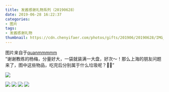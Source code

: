 ```yaml
---
title: 发酱感谢礼物系列（20190628）
date: 2019-06-28 16:22:37
categories:
- 图片
tags:
- 发酱感谢礼物
thumbnail: https://cdn.chenyifaer.com/photos/gifts/201906/20190628/IMG_6272.JPG
---
```


图片来自于<a href="https://weibo.com/p/1005051720171447" target="_blank">quanmmmmm</a><br/>“谢谢教练的杨梅，分量好大，一袋就装满一大盘，好次～！那么上海的朋友问题来了，图中这些物品，吃完后分别属于什么垃圾呢？🤔🤔” 

![](https://cdn.chenyifaer.com/photos/gifts/201906/20190628/IMG_6272.JPG)

<!--more-->

![](https://cdn.chenyifaer.com/photos/gifts/201906/20190628/IMG_6273.JPG)
![](https://cdn.chenyifaer.com/photos/gifts/201906/20190628/IMG_6274.JPG)
![](https://cdn.chenyifaer.com/photos/gifts/201906/20190628/IMG_6275.JPG)
![](https://cdn.chenyifaer.com/photos/gifts/201906/20190628/IMG_6276.JPG)
